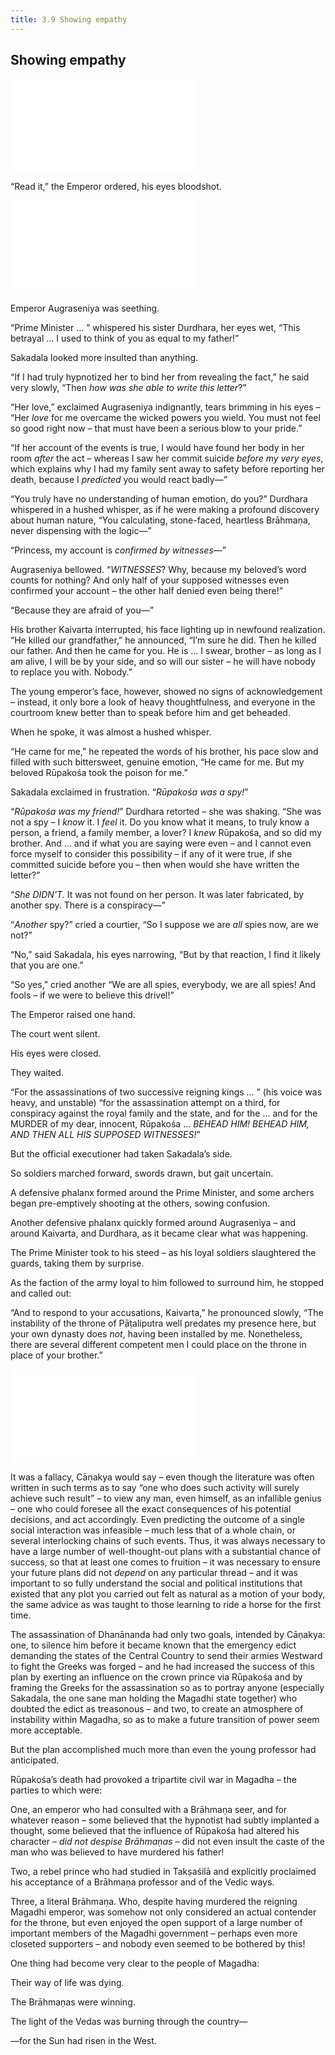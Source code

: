 ```yaml
---
title: 3.9 Showing empathy
---
```

## Showing empathy
![law](../specials/quotes/arthashastra/law.md)

“Read it,” the Emperor ordered, his eyes bloodshot.

![rupakosa_augraseniya](../specials/letters_speeches/rupakosa_augraseniya.md)

Emperor Augraseniya was seething.

“Prime Minister … ” whispered his sister Durdhara, her eyes wet, “This betrayal … I used to think of you as equal to my father!”

Sakadala looked more insulted than anything.

“If I had truly hypnotized her to bind her from revealing the fact,” he said very slowly, “Then _how was she able to write this letter_?”

“Her love,” exclaimed Augraseniya indignantly, tears brimming in his eyes – “Her _love_ for me overcame the wicked powers you wield. You must not feel so good right now – that must have been a serious blow to your pride.”

“If her account of the events is true, I would have found her body in her room _after_ the act – whereas I saw her commit suicide _before my very eyes_, which explains why I had my family sent away to safety before reporting her death, because I _predicted_ you would react badly—”

“You truly have no understanding of human emotion, do you?” Durdhara whispered in a hushed whisper, as if he were making a profound discovery about human nature, “You calculating, stone-faced, heartless Brāhmaṇa, never dispensing with the logic—”

“Princess, my account is _confirmed by_ _witnesses_—”

Augraseniya bellowed. “_WITNESSES_? Why, because my beloved’s word counts for nothing? And only half of your supposed witnesses even confirmed your account – the other half denied even being there!”

“Because they are afraid of you—”

His brother Kaivarta interrupted, his face lighting up in newfound realization. “He killed our grandfather,” he announced, “I’m sure he did. Then he killed our father. And then he came for you. He is … I swear, brother – as long as I am alive, I will be by your side, and so will our sister – he will have nobody to replace you with. Nobody.”

The young emperor’s face, however, showed no signs of acknowledgement – instead, it only bore a look of heavy thoughtfulness, and everyone in the courtroom knew better than to speak before him and get beheaded.

When he spoke, it was almost a hushed whisper.

“He came for me,” he repeated the words of his brother, his pace slow and filled with such bittersweet, genuine emotion, “He came for me. But my beloved Rūpakośa took the poison for me.”

Sakadala exclaimed in frustration. “_Rūpakośa was a spy!_”

“_Rūpakośa was my friend!_” Durdhara retorted – she was shaking. “She was not a spy – I _know_ it. I _feel_ it. Do you know what it means, to truly know a person, a friend, a family member, a lover? I _knew_ Rūpakośa, and so did my brother. And … and if what you are saying were even – and I cannot even force myself to consider this possibility – if any of it were true, if she committed suicide before you – then when would she have written the letter?”

“_She DIDN’T._ It was not found on her person. It was later fabricated, by another spy. There is a conspiracy—”

“_Another_ spy?” cried a courtier, “So I suppose we are _all_ spies now, are we not?”

“No,” said Sakadala, his eyes narrowing, “But by that reaction, I find it likely that you are one.”

“So yes,” cried another “We are all spies, everybody, we are all spies! And fools – if we were to believe this drivel!”

The Emperor raised one hand.

The court went silent.

His eyes were closed.

They waited.

“For the assassinations of two successive reigning kings … ” (his voice was heavy, and unstable) “for the assassination attempt on a third, for conspiracy against the royal family and the state, and for the … and for the MURDER of my dear, innocent, Rūpakośa … _BEHEAD HIM! BEHEAD HIM, AND THEN ALL HIS SUPPOSED WITNESSES!_”

But the official executioner had taken Sakadala’s side.

So soldiers marched forward, swords drawn, but gait uncertain.

A defensive phalanx formed around the Prime Minister, and some archers began pre-emptively shooting at the others, sowing confusion.

Another defensive phalanx quickly formed around Augraseniya – and around Kaivarta, and Durdhara, as it became clear what was happening.

The Prime Minister took to his steed – as his loyal soldiers slaughtered the guards, taking them by surprise.

As the faction of the army loyal to him followed to surround him, he stopped and called out:

“And to respond to your accusations, Kaivarta,” he pronounced slowly, “The instability of the throne of Pāṭaliputra well predates my presence here, but your own dynasty does _not_, having been installed by me. Nonetheless, there are several different competent men I could place on the throne in place of your brother.”

![ravana_duryodhana](../specials/quotes/arthashastra/ravana_duryodhana.md)

It was a fallacy, Cāṇakya would say – even though the literature was often written in such terms as to say “one who does such activity will surely achieve such result” – to view any man, even himself, as an infallible genius – one who could foresee all the exact consequences of his potential decisions, and act accordingly. Even predicting the outcome of a single social interaction was infeasible – much less that of a whole chain, or several interlocking chains of such events. Thus, it was always necessary to have a large number of well-thought-out plans with a substantial chance of success, so that at least one comes to fruition – it was necessary to ensure your future plans did not _depend_ on any particular thread – and it was important to so fully understand the social and political institutions that existed that any plot you carried out felt as natural as a motion of your body, the same advice as was taught to those learning to ride a horse for the first time.

The assassination of Dhanānanda had only two goals, intended by Cāṇakya: one, to silence him before it became known that the emergency edict demanding the states of the Central Country to send their armies Westward to fight the Greeks was forged – and he had increased the success of this plan by exerting an influence on the crown prince via Rūpakośa and by framing the Greeks for the assassination so as to portray anyone (especially Sakadala, the one sane man holding the Magadhi state together) who doubted the edict as treasonous – and two, to create an atmosphere of instability within Magadha, so as to make a future transition of power seem more acceptable.

But the plan accomplished much more than even the young professor had anticipated.

Rūpakośa’s death had provoked a tripartite civil war in Magadha – the parties to which were:

One, an emperor who had consulted with a Brāhmaṇa seer, and for whatever reason – some believed that the hypnotist had subtly implanted a thought, some believed that the influence of Rūpakośa had altered his character – _did not despise Brāhmaṇas_ – did not even insult the caste of the man who was believed to have murdered his father!

Two, a rebel prince who had studied in Takṣaśilā and explicitly proclaimed his acceptance of a Brāhmaṇa professor and of the Vedic ways.

Three, a literal Brāhmaṇa. Who, despite having murdered the reigning Magadhi emperor, was somehow not only considered an actual contender for the throne, but even enjoyed the open support of a large number of important members of the Magadhi government – perhaps even more closeted supporters – and nobody even seemed to be bothered by this!

One thing had become very clear to the people of Magadha:

Their way of life was dying.

The Brāhmaṇas were winning.

The light of the Vedas was burning through the country—

—for the Sun had risen in the West.